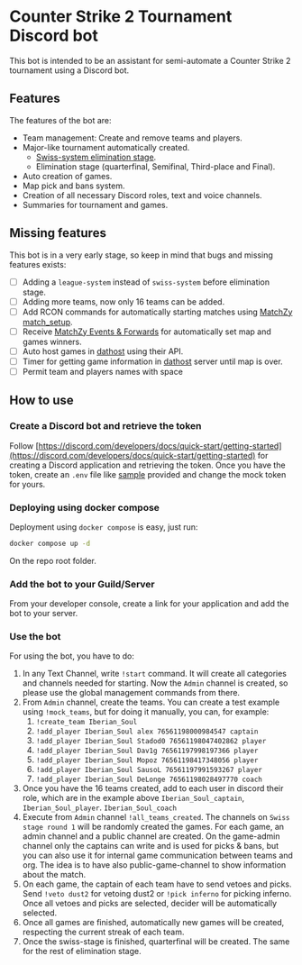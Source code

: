 # Counter Strike 2 Tournament Discord bot

This bot is intended to be an assistant for semi-automate a Counter Strike 2 tournament using a Discord bot. 

## Features

The features of the bot are:

- Team management: Create and remove teams and players.
- Major-like tournament automatically created.
  - [Swiss-system elimination stage](https://en.wikipedia.org/wiki/Swiss-system_tournament).
  - Elimination stage (quarterfinal, Semifinal, Third-place and Final).
- Auto creation of games.
- Map pick and bans system.
- Creation of all necessary Discord roles, text and voice channels.
- Summaries for tournament and games.

## Missing features

This bot is in a very early stage, so keep in mind that bugs and missing features exists:

- [ ] Adding a `league-system` instead of `swiss-system` before elimination stage. 
- [ ] Adding more teams, now only 16 teams can be added.
- [ ] Add RCON commands for automatically starting matches using [MatchZy match_setup](https://shobhit-pathak.github.io/MatchZy/match_setup/).
- [ ] Receive [MatchZy Events & Forwards](https://shobhit-pathak.github.io/MatchZy/events_and_forwards/) for automatically set map and games winners.
- [ ] Auto host games in [dathost](https://dathost.net/) using their API.
- [ ] Timer for getting game information in [dathost](https://dathost.net/) server until map is over.
- [ ] Permit team and players names with space

## How to use

### Create a Discord bot and retrieve the token

Follow [https://discord.com/developers/docs/quick-start/getting-started](https://discord.com/developers/docs/quick-start/getting-started) for creating a Discord application and retrieving the token. Once you have the token, create an `.env` file like [sample](./.env.sample) provided and change the mock token for yours.

### Deploying using docker compose

Deployment using `docker compose` is easy, just run:

```bash
docker compose up -d
```

On the repo root folder.

### Add the bot to your Guild/Server

From your developer console, create a link for your application and add the bot to your server.

### Use the bot

For using the bot, you have to do:

1. In any Text Channel, write `!start` command. It will create all categories and channels needed for starting. Now the `Admin` channel is created, so please use the global management commands from there.
2. From `Admin` channel, create the teams. You can create a test example using `!mock_teams`, but for doing it manually, you can, for example:
   1. `!create_team Iberian_Soul`
   2. `!add_player Iberian_Soul alex 76561198000984547 captain`
   3. `!add_player Iberian_Soul Stadod0 76561198047402862 player`
   4. `!add_player Iberian_Soul Dav1g 76561197998197366 player`
   5. `!add_player Iberian_Soul Mopoz 76561198417348056 player`
   6. `!add_player Iberian_Soul SausoL 76561197991593267 player`
   7. `!add_player Iberian_Soul DeLonge 76561198028497770 coach`
3. Once you have the 16 teams created, add to each user in discord their role, which are in the example above `Iberian_Soul_captain`, `Iberian_Soul_player`. `Iberian_Soul_coach`
4. Execute from `Admin` channel `!all_teams_created`. The channels on `Swiss stage round 1` will be randomly created the games. For each game, an admin channel and a public channel are created. On the game-admin channel only the captains can write and is used for picks & bans, but you can also use it for internal game communication between teams and org. The idea is to have also public-game-channel to show information about the match.
5. On each game, the captain of each team have to send vetoes and picks. Send `!veto dust2` for vetoing dust2 or `!pick inferno` for picking inferno. Once all vetoes and picks are selected, decider will be automatically selected.
6. Once all games are finished, automatically new games will be created, respecting the current streak of each team.
7. Once the swiss-stage is finished, quarterfinal will be created. The same for the rest of elimination stage.

